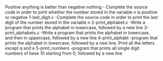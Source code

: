 Positive anything is better than negative nothing - Complete the source code in order to print whether the number stored in the variable n is positive or negative
1-last_digit.c -Complete the source code in order to print the last digit of the number stored in the variable n
 2-print_alphabet.c -Write a program that prints the alphabet in lowercase, followed by a new line
3-print_alphabets.c -Write a program that prints the alphabet in lowercase, and then in uppercase, followed by a new line
4-print_alphabt -program that prints the alphabet in lowercase, followed by a new line. Print all the letters except q and e
5-print_numbers -program that prints all single digit numbers of base 10 starting from 0, followed by a new line
